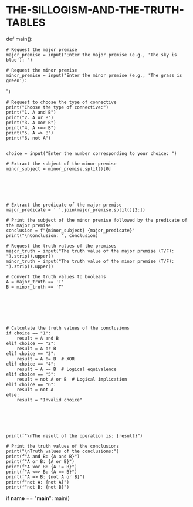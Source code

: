 # THE-SILLOGISM-AND-THE-TRUTH-TABLES

def main():
    
    # Request the major premise
    major_premise = input("Enter the major premise (e.g., 'The sky is blue'): ")
    
    # Request the minor premise
    minor_premise = input("Enter the minor premise (e.g., 'The grass is green'): 
")

    # Request to choose the type of connective
    print("Choose the type of connective:")
    print("1. A and B")
    print("2. A or B")
    print("3. A xor B")
    print("4. A <=> B")
    print("5. A => B")
    print("6. not A")


    choice = input("Enter the number corresponding to your choice: ")

    # Extract the subject of the minor premise
    minor_subject = minor_premise.split()[0]






    # Extract the predicate of the major premise
    major_predicate = ' '.join(major_premise.split()[2:])
    
    # Print the subject of the minor premise followed by the predicate of the major premise
    conclusion = f"{minor_subject} {major_predicate}"
    print("\nConclusion: ", conclusion)
    
    # Request the truth values of the premises
    major_truth = input("The truth value of the major premise (T/F): ").strip().upper()
    minor_truth = input("The truth value of the minor premise (T/F): ").strip().upper()

    # Convert the truth values to booleans
    A = major_truth == 'T'
    B = minor_truth == 'T'







    # Calculate the truth values of the conclusions
    if choice == "1":
        result = A and B
    elif choice == "2":
        result = A or B
    elif choice == "3":
        result = A != B  # XOR
    elif choice == "4":
        result = A == B  # Logical equivalence
    elif choice == "5":
        result = not A or B  # Logical implication
    elif choice == "6":
        result = not A
    else:
        result = "Invalid choice"






    print(f"\nThe result of the operation is: {result}")

    # Print the truth values of the conclusions
    print("\nTruth values of the conclusions:")
    print(f"A and B: {A and B}")
    print(f"A or B: {A or B}")
    print(f"A xor B: {A != B}")
    print(f"A <=> B: {A == B}")
    print(f"A => B: {not A or B}")
    print(f"not A: {not A}")
    print(f"not B: {not B}")

if __name__ == "__main__":
    main()

